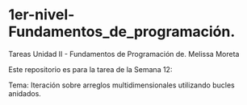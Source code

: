 # 1er-nivel-Fundamentos_de_programación.
Tareas Unidad II - Fundamentos de Programación
de. Melissa Moreta

Este repositorio es para la tarea de la Semana 12: 

Tema: 
Iteración sobre arreglos multidimensionales utilizando bucles anidados.
